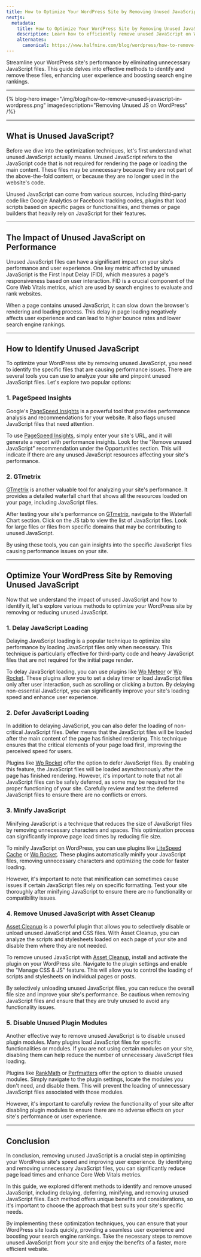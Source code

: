 ```yaml
---
title: How to Optimize Your WordPress Site by Removing Unused JavaScript
nextjs:
  metadata:
    title: How to Optimize Your WordPress Site by Removing Unused JavaScript - Halfnine
    description: Learn how to efficiently remove unused JavaScript on WordPress and improve your website's performance.
    alternates:
      canonical: https://www.halfnine.com/blog/wordpress/how-to-remove-unused-javascript-in-wordpress
---
```


Streamline your WordPress site's performance by eliminating unnecessary JavaScript files. This guide delves into effective methods to identify and remove these files, enhancing user experience and boosting search engine rankings.

---

{% blog-hero image="/img/blog/how-to-remove-unused-javascript-in-wordpress.png" imagedescription="Removing Unused JS on WordPress" /%}

---

## What is Unused JavaScript?

Before we dive into the optimization techniques, let's first understand what unused JavaScript actually means. Unused JavaScript refers to the JavaScript code that is not required for rendering the page or loading the main content. These files may be unnecessary because they are not part of the above-the-fold content, or because they are no longer used in the website's code.

Unused JavaScript can come from various sources, including third-party code like Google Analytics or Facebook tracking codes, plugins that load scripts based on specific pages or functionalities, and themes or page builders that heavily rely on JavaScript for their features.

---

## The Impact of Unused JavaScript on Performance

Unused JavaScript files can have a significant impact on your site's performance and user experience. One key metric affected by unused JavaScript is the First Input Delay (FID), which measures a page's responsiveness based on user interaction. FID is a crucial component of the Core Web Vitals metrics, which are used by search engines to evaluate and rank websites.

When a page contains unused JavaScript, it can slow down the browser's rendering and loading process. This delay in page loading negatively affects user experience and can lead to higher bounce rates and lower search engine rankings.

---

## How to Identify Unused JavaScript

To optimize your WordPress site by removing unused JavaScript, you need to identify the specific files that are causing performance issues. There are several tools you can use to analyze your site and pinpoint unused JavaScript files. Let's explore two popular options:

### 1. PageSpeed Insights

Google's [PageSpeed Insights](https://pagespeed.web.dev/) is a powerful tool that provides performance analysis and recommendations for your website. It also flags unused JavaScript files that need attention.

To use [PageSpeed Insights](https://pagespeed.web.dev/), simply enter your site's URL, and it will generate a report with performance insights. Look for the "Remove unused JavaScript" recommendation under the Opportunities section. This will indicate if there are any unused JavaScript resources affecting your site's performance.

### 2. GTmetrix

[GTmetrix](https://gtmetrix.com/) is another valuable tool for analyzing your site's performance. It provides a detailed waterfall chart that shows all the resources loaded on your page, including JavaScript files.

After testing your site's performance on [GTmetrix](https://gtmetrix.com/), navigate to the Waterfall Chart section. Click on the JS tab to view the list of JavaScript files. Look for large files or files from specific domains that may be contributing to unused JavaScript.

By using these tools, you can gain insights into the specific JavaScript files causing performance issues on your site.

---

## Optimize Your WordPress Site by Removing Unused JavaScript

Now that we understand the impact of unused JavaScript and how to identify it, let's explore various methods to optimize your WordPress site by removing or reducing unused JavaScript.

### 1. Delay JavaScript Loading

Delaying JavaScript loading is a popular technique to optimize site performance by loading JavaScript files only when necessary. This technique is particularly effective for third-party code and heavy JavaScript files that are not required for the initial page render.

To delay JavaScript loading, you can use plugins like [Wp Meteor](https://wordpress.org/plugins/wp-meteor/) or [Wp Rocket](https://wp-rocket.me/). These plugins allow you to set a delay timer or load JavaScript files only after user interaction, such as scrolling or clicking a button. By delaying non-essential JavaScript, you can significantly improve your site's loading speed and enhance user experience.

### 2. Defer JavaScript Loading

In addition to delaying JavaScript, you can also defer the loading of non-critical JavaScript files. Defer means that the JavaScript files will be loaded after the main content of the page has finished rendering. This technique ensures that the critical elements of your page load first, improving the perceived speed for users.

Plugins like [Wp Rocket](https://wp-rocket.me/) offer the option to defer JavaScript files. By enabling this feature, the JavaScript files will be loaded asynchronously after the page has finished rendering. However, it's important to note that not all JavaScript files can be safely deferred, as some may be required for the proper functioning of your site. Carefully review and test the deferred JavaScript files to ensure there are no conflicts or errors.

### 3. Minify JavaScript

Minifying JavaScript is a technique that reduces the size of JavaScript files by removing unnecessary characters and spaces. This optimization process can significantly improve page load times by reducing file size.

To minify JavaScript on WordPress, you can use plugins like [LiteSpeed Cache](https://wordpress.org/plugins/litespeed-cache/) or [Wp Rocket](https://wp-rocket.me/). These plugins automatically minify your JavaScript files, removing unnecessary characters and optimizing the code for faster loading.

However, it's important to note that minification can sometimes cause issues if certain JavaScript files rely on specific formatting. Test your site thoroughly after minifying JavaScript to ensure there are no functionality or compatibility issues.

### 4. Remove Unused JavaScript with Asset Cleanup

[Asset Cleanup](https://wordpress.org/plugins/wp-asset-clean-up/) is a powerful plugin that allows you to selectively disable or unload unused JavaScript and CSS files. With Asset Cleanup, you can analyze the scripts and stylesheets loaded on each page of your site and disable them where they are not needed.

To remove unused JavaScript with [Asset Cleanup](https://wordpress.org/plugins/wp-asset-clean-up/), install and activate the plugin on your WordPress site. Navigate to the plugin settings and enable the "Manage CSS & JS" feature. This will allow you to control the loading of scripts and stylesheets on individual pages or posts.

By selectively unloading unused JavaScript files, you can reduce the overall file size and improve your site's performance. Be cautious when removing JavaScript files and ensure that they are truly unused to avoid any functionality issues.

### 5. Disable Unused Plugin Modules

Another effective way to remove unused JavaScript is to disable unused plugin modules. Many plugins load JavaScript files for specific functionalities or modules. If you are not using certain modules on your site, disabling them can help reduce the number of unnecessary JavaScript files loading.

Plugins like [RankMath](https://wordpress.org/plugins/seo-by-rank-math/) or [Perfmatters](https://perfmatters.io/) offer the option to disable unused modules. Simply navigate to the plugin settings, locate the modules you don't need, and disable them. This will prevent the loading of unnecessary JavaScript files associated with those modules.

However, it's important to carefully review the functionality of your site after disabling plugin modules to ensure there are no adverse effects on your site's performance or user experience.

---

## Conclusion

In conclusion, removing unused JavaScript is a crucial step in optimizing your WordPress site's speed and improving user experience. By identifying and removing unnecessary JavaScript files, you can significantly reduce page load times and enhance Core Web Vitals metrics.

In this guide, we explored different methods to identify and remove unused JavaScript, including delaying, deferring, minifying, and removing unused JavaScript files. Each method offers unique benefits and considerations, so it's important to choose the approach that best suits your site's specific needs.

By implementing these optimization techniques, you can ensure that your WordPress site loads quickly, providing a seamless user experience and boosting your search engine rankings. Take the necessary steps to remove unused JavaScript from your site and enjoy the benefits of a faster, more efficient website.